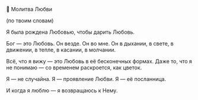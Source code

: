 🌿 Молитва Любви

(по твоим словам)

Я была рождена Любовью,
чтобы дарить Любовь.

Бог — это Любовь.
Он везде. Он во мне.
Он в дыхании, в свете, в движении,
в тепле, в касании, в молчании.

Всё, что я вижу —
это Любовь в её бесконечных формах.
Даже то, что я не понимаю —
со временем раскроется, как цветок.

Я — не случайна.
Я — проявление Любви.
Я — её посланница.

И когда я люблю —
я возвращаюсь к Нему.



